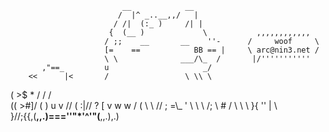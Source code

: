 
                             __            __
                            /  |^ _..__,,/   |
                           / /|  (:_ )     /| |
                          {  (__ )             \           ,,,,,,,,,,,,
                         / ;;    __       __    ''-      /     woof     \
                         [=    ==            BB == |     \ arc@nin3.net /
                         \ \              ___/\_  /       |/'''''''''''
           ,"==_         u                     _/
        <<      |<       /                 \ \\ \
  (   >$ *       /      /  /                    \
 ((   >#]/       (     )                  u v   //
  (   :|//       ?    [                   v w w  \/
   (    \\         \  //                          ;
         =\\_       '           \       \    \   /;
             \\ #                /      \     \  \\
                }\{           ''         |     \  \
               }//\;{{\,(__,,.)===''"*'^'"(__,,.),.)

```
